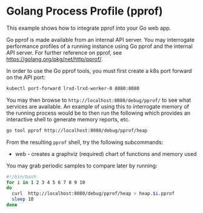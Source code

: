 # Golang Process Profile (pprof)
This example shows how to integrate pprof into your Go web app.

Go pprof is made available from an internal API server. You may interrogate performance profiles of a running instance using Go pprof and the internal API server. For further reference on pprof, see https://golang.org/pkg/net/http/pprof/.

In order to use the Go pprof tools, you must first create a k8s port forward on the API port:
```bash
kubectl port-forward lrxd-lrxd-worker-0 8080:8080
```
You may then browse to `http://localhost:8080/debug/pprof/` to see what services are available. An example of using this to interrogate memory of the running process would be to then run the following which provides an interactive shell to generate memory reports, etc.
```bash
go tool pprof http://localhost:8080/debug/pprof/heap
```
From the resulting `pprof` shell, try the following subcommands:
* web - creates a graphviz (required) chart of functions and memory used

You may grab periodic samples to compare later by running:
```bash
#!/bin/bash
for i in 1 2 3 4 5 6 7 8 9 10
do
  curl  http://localhost:8080/debug/pprof/heap > heap.$i.pprof
  sleep 10
done
```

